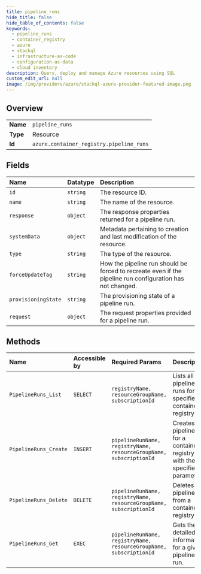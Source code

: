 ```yaml
---
title: pipeline_runs
hide_title: false
hide_table_of_contents: false
keywords:
  - pipeline_runs
  - container_registry
  - azure    
  - stackql
  - infrastructure-as-code
  - configuration-as-data
  - cloud inventory
description: Query, deploy and manage Azure resources using SQL
custom_edit_url: null
image: /img/providers/azure/stackql-azure-provider-featured-image.png
---
```

  
    

## Overview
<table><tbody>
<tr><td><b>Name</b></td><td><code>pipeline_runs</code></td></tr>
<tr><td><b>Type</b></td><td>Resource</td></tr>
<tr><td><b>Id</b></td><td><code>azure.container_registry.pipeline_runs</code></td></tr>
</tbody></table>

## Fields
| Name | Datatype | Description |
|:-----|:---------|:------------|
| `id` | `string` | The resource ID. |
| `name` | `string` | The name of the resource. |
| `response` | `object` | The response properties returned for a pipeline run. |
| `systemData` | `object` | Metadata pertaining to creation and last modification of the resource. |
| `type` | `string` | The type of the resource. |
| `forceUpdateTag` | `string` | How the pipeline run should be forced to recreate even if the pipeline run configuration has not changed. |
| `provisioningState` | `string` | The provisioning state of a pipeline run. |
| `request` | `object` | The request properties provided for a pipeline run. |
## Methods
| Name | Accessible by | Required Params | Description |
|:-----|:--------------|:----------------|:------------|
| `PipelineRuns_List` | `SELECT` | `registryName, resourceGroupName, subscriptionId` | Lists all the pipeline runs for the specified container registry. |
| `PipelineRuns_Create` | `INSERT` | `pipelineRunName, registryName, resourceGroupName, subscriptionId` | Creates a pipeline run for a container registry with the specified parameters |
| `PipelineRuns_Delete` | `DELETE` | `pipelineRunName, registryName, resourceGroupName, subscriptionId` | Deletes a pipeline run from a container registry. |
| `PipelineRuns_Get` | `EXEC` | `pipelineRunName, registryName, resourceGroupName, subscriptionId` | Gets the detailed information for a given pipeline run. |
